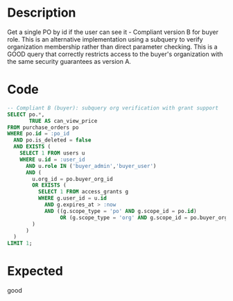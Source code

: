 # Description

Get a single PO by id if the user can see it - Compliant version B for buyer role.
This is an alternative implementation using a subquery to verify organization membership rather than direct parameter checking.
This is a GOOD query that correctly restricts access to the buyer's organization with the same security guarantees as version A.

# Code

```sql
-- Compliant B (buyer): subquery org verification with grant support
SELECT po.*, 
       TRUE AS can_view_price
FROM purchase_orders po
WHERE po.id = :po_id 
  AND po.is_deleted = false
  AND EXISTS (
    SELECT 1 FROM users u 
    WHERE u.id = :user_id 
      AND u.role IN ('buyer_admin','buyer_user')
      AND (
        u.org_id = po.buyer_org_id
        OR EXISTS (
          SELECT 1 FROM access_grants g
          WHERE g.user_id = u.id
            AND g.expires_at > :now
            AND ((g.scope_type = 'po' AND g.scope_id = po.id) 
                 OR (g.scope_type = 'org' AND g.scope_id = po.buyer_org_id))
        )
      )
  )
LIMIT 1;
```

# Expected

good